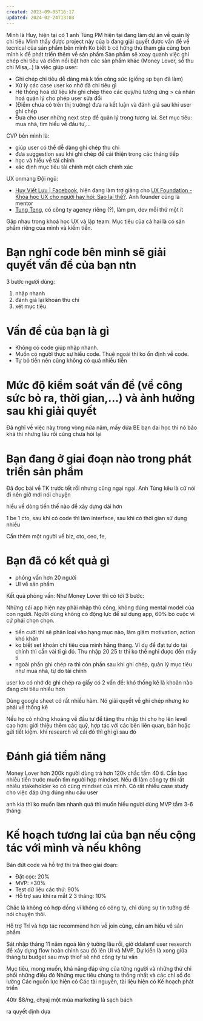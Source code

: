 ```yaml
---
created: 2023-09-05T16:17
updated: 2024-02-24T13:03
---
```


Mình là Huy, hiện tại có 1 anh Tùng PM hiện tại đang làm dự án về quản lý chi tiêu
Mình thấy được project này của b đang giải quyết được vấn đề về tecnical của sản phẩm bên mình
Ko biết b có hứng thú tham gia cùng bọn mình k để phát triển thêm về sản phẩm
Sản phẩm sẽ xoay quanh việc ghi chép chi tiêu và điểm nổi bật hơn các sản phẩm khác (Money Lover, sổ thu chi Misa,..) là việc giúp user:
- Ghi chép chi tiêu dễ dàng mà k tốn công sức (giống sp bạn đã làm) 
- Xử lý các case user ko nhớ đã chi tiêu gì
- Hệ thống hoá dữ liệu khi ghi chép theo các quỹ/hũ tương ứng > cá nhân hoá quản lý cho phép user sửa đổi 
- (Điểm chưa có trên thị trường) đưa ra kết luận và đánh giá sau khi user ghi chép
- Đưa cho user những next step để quản lý trong tương lai. Set mục tiêu: mua nhà, tìm hiểu về đầu tư,... 

CVP bên mình là: 
- giúp user có thể dễ dàng ghi chép thu chi
- đưa suggestion sau khi ghi chép để cải thiện trong các tháng tiếp
- học và hiểu về tài chính 
- xác định mục tiêu tài chính một cách chính xác

UX onmang
Đội ngũ:
- [Huy Viết Lưu | Facebook](https://www.facebook.com/huyvietluu99), hiện đang làm trợ giảng cho [UX Foundation - Khóa học UX cho người hay hỏi: Sao lại thế?](https://uxfoundation.vn/). Anh founder cũng là mentor
- [Tung Teng](https://www.facebook.com/tungteng9292), có công ty agency riêng (?), làm pm, dev mỗi thứ một ít

Gặp nhau trong khoá học UX và lập team. Mục tiêu của cả hai là có sản phẩm riêng của mình và kiếm tiền.

# Bạn nghĩ code bên mình sẽ giải quyết vấn đề của bạn ntn 
3 bước người dùng:
1. nhập nhanh
2. đánh giá lại khoản thu chi
3. xét mục tiêu

# Vấn đề của bạn là gì 
- Không có code giúp nhập nhanh.
- Muốn có người thực sự hiểu code. Thuê ngoài thì ko ổn định về code. 
- Tự bỏ tiền nên cũng không có quá nhiều tiền

# Mức độ kiểm soát vấn đề (về công sức bỏ ra, thời gian,...) và ảnh hưởng sau khi giải quyết
Đã nghĩ về việc này trong vòng nửa năm, mấy đứa BE bạn đai học thì nó bảo khả thi nhưng lâu rồi cũng chưa hỏi lại

# Bạn đang ở giai đoạn nào trong phát triển sản phẩm 
Đã đọc bài về TK trước tết rồi nhưng cũng ngại ngại. Anh Tùng kêu là cứ nói đi nên giờ mới nói chuyện

hiểu về dòng tiền thế nào để xây dựng dài hơn


1 be 1 cto, sau khi có code thì làm interface, sau khi có thời gian sử dụng nhiều 

Cần thêm một người về biz, cto, ceo, fe, 
# Bạn đã có kết quả gì 
- phỏng vấn hơn 20 người
- UI về sản phẩm

Kết quả phỏng vấn:
Như Money Lover thì có tới 3 bước:

Những cái app hiện nay phải nhập thủ công, không đúng mental model của con người. Người dùng không có động lực để sử dụng app, 60% bỏ cuộc vì cứ phải chọn chọn.
- tiền cưới thì sẽ phân loại vào hạng mục nào, làm giảm motivation, action khó khăn
- ko biết set khoản chi tiêu của mình hằng tháng. Ví dụ để đạt tự do tài chính thì cần vài tỉ gì đó. Thu nhập 20 25 tr thì ko thể nghĩ được đến mấy tỉ
- ngoài phần ghi chép ra thì còn phần sau khi ghi chép, quản lý mục tiêu như mua nhà, tự do tài chính

user ko có nhớ đc 
ghi chép ra giấy có 2 vấn đề: khó thống kê là khoản nào đang chi tiêu nhiều hơn

Dùng google sheet có rất nhiều hàm. Nó giải quyết về ghi chép nhưng ko phải về thống kê

Nếu họ có những khoảng về đầu tư để tăng thu nhập thì cho họ lên level cao hơn: giới thiệu thêm các quỹ, hợp tác với các bên liên quan, bán hoặc gửi tiết kiệm. 
khi research về cái đó thì ghi gì sau đó

# Đánh giá tiềm năng 
Money Lover hơn 200k người dùng trả hơn 120k chắc tầm 40 tỉ. Cần bao nhiêu tiền trước 
muốn tìm người hợp mindset. Nếu đi làm công ty thì rất nhiều stakeholder ko có cùng mindset của mình. Có rất nhiều case study cho việc đáp ứng đúng nhu cầu user 

anh kia thì ko muốn làm nhanh quá thì muốn hiểu người dùng
MVP tầm 3-6 tháng

# Kế hoạch tương lai của bạn nếu cộng tác với mình và nếu không
Bán đứt code và hỗ trợ thì trả theo giai đoạn:
- Đặt cọc: 20%
- MVP: +30%
- Test dữ liệu các thứ: 90% 
- Hỗ trợ sau khi ra mắt 2 3 tháng: 10%

Chắc là không có hợp đồng vì không có công ty, chỉ dùng sự tin tưởng để nói chuyện thôi.

Hỗ trợ Trí và hợp tác
recommend hơn về join cùng, cần am hiểu về sản phẩm


Sát nhập
tháng 11 năm ngoá
lên ý tưởng lâu rồi, giờ ddalamf user research để xây dựng flow hoàn chỉnh
sau đó lên UI và MVP. Dự kiến là xong giữa tháng tư
budget 
sau mvp thiof sẽ nhờ công ty tư vấn

Mục tiêu, mong muốn, khả năng đáp ứng của từng người và những thứ chi phối những điều đó
Những mục tiêu chúng ta thống nhất và các chỉ số đo lường
Các nguồn lực hiện có
Các tài nguyên, tài liệu hiện có
Kế hoạch phát triển

40tr $8/ng, chyaj một mùa marketing là sạch bách

ra quyết định dựa 